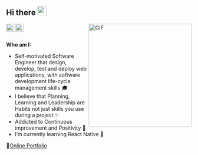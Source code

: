 ## Hi there <img src="https://media.giphy.com/media/hvRJCLFzcasrR4ia7z/giphy.gif" width="25px">

<img align="right" alt="GIF" src="https://media0.giphy.com/media/Y0gol5hgay5HMC0Vp6/giphy.gif" width="280" height="280" />

<a href="https://www.linkedin.com/in/malek-smida-ba58b9153/">
  <img align="left" alt="LinkdeIN" width="22px" src="https://cdn.jsdelivr.net/npm/simple-icons@v3/icons/linkedin.svg" />
</a>
<a href="https://www.instagram.com/malek_smida/">
  <img align="left" alt="Abhishek's Instagram" width="22px" src="https://cdn.jsdelivr.net/npm/simple-icons@v3/icons/instagram.svg" />
</a>
<br /><br />

**Who am I:**

- Self-motivated Software Engineer that design, develop, test and deploy web applications, with software development life-cycle management skills 🎓
- I believe that Planning, Learning and Leadership are Habits not just skills you use during a project ✨
- Addicted to Continuous improvement and Positivity 🚀
- I’m currently learning React Native 🌱<br/>

📝[Online Portfolio](https://malek-smida.netlify.app/)


<!--
**MalekSmida/MalekSmida** is a ✨ _special_ ✨ repository because its `README.md` (this file) appears on your GitHub profile.

Here are some ideas to get you started:

- 🔭 I’m currently working on ...
- 🌱 I’m currently learning ...
- 👯 I’m looking to collaborate on ...
- 🤔 I’m looking for help with ...
- 💬 Ask me about ...
- 📫 How to reach me: ...
- 😄 Pronouns: ...
- ⚡ Fun fact: ...
-->
